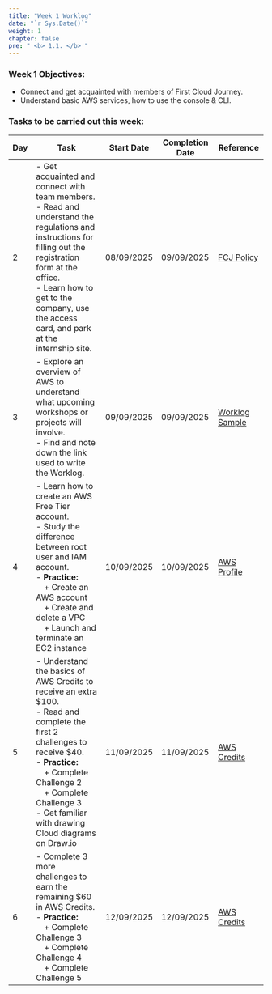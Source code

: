 ```yaml
---
title: "Week 1 Worklog"
date: "`r Sys.Date()`"
weight: 1
chapter: false
pre: " <b> 1.1. </b> "
---
```


### Week 1 Objectives:

* Connect and get acquainted with members of First Cloud Journey.
* Understand basic AWS services, how to use the console & CLI.

### Tasks to be carried out this week:
| Day | Task                                                                                                                                                           | Start Date   | Completion Date | Reference                                               |
| --- | -------------------------------------------------------------------------------------------------------------------------------------------------------------- | ------------ | --------------- | ------------------------------------------------------- |
| 2   | - Get acquainted and connect with team members. <br> - Read and understand the regulations and instructions for filling out the registration form at the office. <br> - Learn how to get to the company, use the access card, and park at the internship site. | 08/09/2025   | 09/09/2025      | [FCJ Policy](https://policies.fcjuni.com/)              |
| 3   | - Explore an overview of AWS to understand what upcoming workshops or projects will involve. <br> - Find and note down the link used to write the Worklog.     | 09/09/2025   | 09/09/2025      | [Worklog Sample](https://workshop-sample.fcjuni.com/1-worklog/) |
| 4   | - Learn how to create an AWS Free Tier account. <br> - Study the difference between root user and IAM account. <br> - **Practice:** <br>&emsp;+ Create an AWS account <br>&emsp;+ Create and delete a VPC <br>&emsp;+ Launch and terminate an EC2 instance | 10/09/2025   | 10/09/2025      | [AWS Profile](https://aws.amazon.com/profile)           |
| 5   | - Understand the basics of AWS Credits to receive an extra $100. <br> - Read and complete the first 2 challenges to receive $40. <br> - **Practice:** <br>&emsp;+ Complete Challenge 2 <br>&emsp;+ Complete Challenge 3 <br>- Get familiar with drawing Cloud diagrams on Draw.io | 11/09/2025   | 11/09/2025      | [AWS Credits](https://us-east-1.console.aws.amazon.com/billing/home#/credits) |
| 6   | - Complete 3 more challenges to earn the remaining $60 in AWS Credits. <br> - **Practice:** <br>&emsp;+ Complete Challenge 3 <br>&emsp;+ Complete Challenge 4 <br>&emsp;+ Complete Challenge 5 | 12/09/2025   | 12/09/2025      | [AWS Credits](https://us-east-1.console.aws.amazon.com/billing/home#/credits) |


